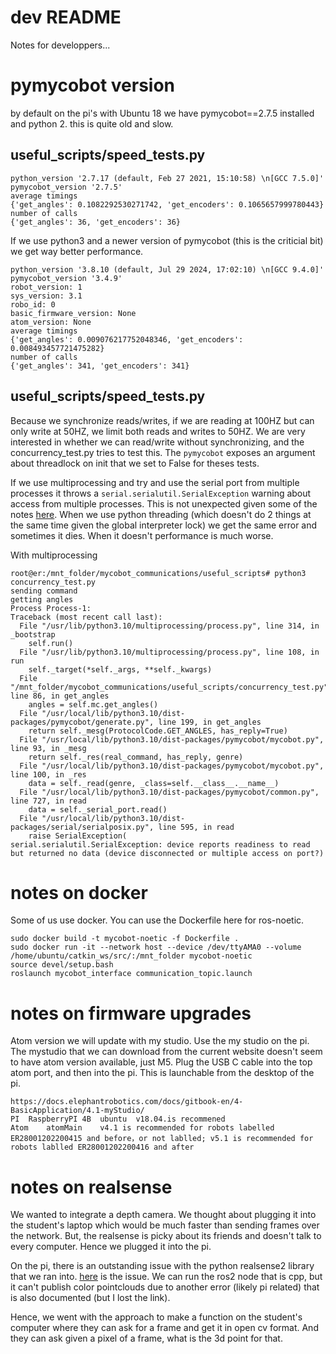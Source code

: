 # dev README

Notes for developpers...

# pymycobot version
by default on the pi's with Ubuntu 18 we have pymycobot==2.7.5 installed and python 2.
this is quite old and slow.

## useful_scripts/speed_tests.py

```
python_version '2.7.17 (default, Feb 27 2021, 15:10:58) \n[GCC 7.5.0]'
pymycobot_version '2.7.5'
average timings
{'get_angles': 0.1082292530271742, 'get_encoders': 0.1065657999780443}
number of calls
{'get_angles': 36, 'get_encoders': 36}
```

If we use python3 and a newer version of pymycobot (this is the criticial bit) we get way better performance.
```
python_version '3.8.10 (default, Jul 29 2024, 17:02:10) \n[GCC 9.4.0]'
pymycobot_version '3.4.9'
robot_version: 1
sys_version: 3.1
robo_id: 0
basic_firmware_version: None
atom_version: None
average timings
{'get_angles': 0.009076217752048346, 'get_encoders': 0.008493457721475282}
number of calls
{'get_angles': 341, 'get_encoders': 341}
```
## useful_scripts/speed_tests.py
Because we synchronize reads/writes, if we are reading at 100HZ but can only write at 50HZ, we limit both reads and writes to 50HZ. We are very interested in whether we can read/write without synchronizing, and the concurrency_test.py tries to test this. The `pymycobot` exposes an argument about threadlock on init that we set to False for theses tests.

If we use multiprocessing and try and use the serial port from multiple processes it throws a `serial.serialutil.SerialException` warning about access from multiple processes. This is not unexpected given some of the notes [here](https://stackoverflow.com/questions/30316722/what-is-the-best-practice-for-locking-serial-ports-and-other-devices-in-linux). When we use python threading (which doesn't do 2 things at the same time given the global interpreter lock) we get the same error and sometimes it dies. When it doesn't performance is much worse.


With multiprocessing
```
root@er:/mnt_folder/mycobot_communications/useful_scripts# python3 concurrency_test.py
sending command
getting angles
Process Process-1:
Traceback (most recent call last):
  File "/usr/lib/python3.10/multiprocessing/process.py", line 314, in _bootstrap
    self.run()
  File "/usr/lib/python3.10/multiprocessing/process.py", line 108, in run
    self._target(*self._args, **self._kwargs)
  File "/mnt_folder/mycobot_communications/useful_scripts/concurrency_test.py", line 86, in get_angles
    angles = self.mc.get_angles()
  File "/usr/local/lib/python3.10/dist-packages/pymycobot/generate.py", line 199, in get_angles
    return self._mesg(ProtocolCode.GET_ANGLES, has_reply=True)
  File "/usr/local/lib/python3.10/dist-packages/pymycobot/mycobot.py", line 93, in _mesg
    return self._res(real_command, has_reply, genre)
  File "/usr/local/lib/python3.10/dist-packages/pymycobot/mycobot.py", line 100, in _res
    data = self._read(genre, _class=self.__class__.__name__)
  File "/usr/local/lib/python3.10/dist-packages/pymycobot/common.py", line 727, in read
    data = self._serial_port.read()
  File "/usr/local/lib/python3.10/dist-packages/serial/serialposix.py", line 595, in read
    raise SerialException(
serial.serialutil.SerialException: device reports readiness to read but returned no data (device disconnected or multiple access on port?)
```

# notes on docker

Some of us use docker. You can use the Dockerfile here for ros-noetic.

```
sudo docker build -t mycobot-noetic -f Dockerfile .
sudo docker run -it --network host --device /dev/ttyAMA0 --volume /home/ubuntu/catkin_ws/src/:/mnt_folder mycobot-noetic
source devel/setup.bash
roslaunch mycobot_interface communication_topic.launch
```

# notes on firmware upgrades
Atom version we will update with my studio. Use the my studio on the pi. The mystudio that we can download from the current website doesn't seem to have atom version available, just M5. Plug the USB C cable into the top atom port, and then into the pi. This is launchable from the desktop of the pi.

```
https://docs.elephantrobotics.com/docs/gitbook-en/4-BasicApplication/4.1-myStudio/
PI	RaspberryPI 4B	ubuntu	v18.04.is recommened
Atom	atomMain	v4.1 is recommended for robots labelled ER28001202200415 and before，or not lablled; v5.1 is recommended for robots lablled ER28001202200416 and after
```

# notes on realsense
We wanted to integrate a depth camera. We thought about plugging it into the student's laptop which would be much faster than sending frames over the network. But, the realsense is picky about its friends and doesn't talk to every computer. Hence we plugged it into the pi.

On the pi, there is an outstanding issue with the python realsense2 library that we ran into. [here](https://github.com/IntelRealSense/librealsense/issues/6628) is the issue. We can run the ros2 node that is cpp, but it can't publish color pointclouds due to another error (likely pi related) that is also documented (but I lost the link).

Hence, we went with the approach to make a function on the student's computer where they can ask for a frame and get it in open cv format. And they can ask given a pixel of a frame, what is the 3d point for that.